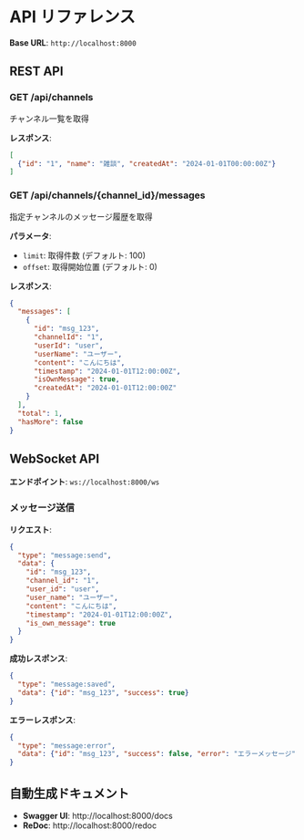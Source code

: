 # API リファレンス

**Base URL**: `http://localhost:8000`

## REST API

### GET /api/channels
チャンネル一覧を取得

**レスポンス**:
```json
[
  {"id": "1", "name": "雑談", "createdAt": "2024-01-01T00:00:00Z"}
]
```

### GET /api/channels/{channel_id}/messages
指定チャンネルのメッセージ履歴を取得

**パラメータ**:
- `limit`: 取得件数 (デフォルト: 100)
- `offset`: 取得開始位置 (デフォルト: 0)

**レスポンス**:
```json
{
  "messages": [
    {
      "id": "msg_123",
      "channelId": "1",
      "userId": "user",
      "userName": "ユーザー", 
      "content": "こんにちは",
      "timestamp": "2024-01-01T12:00:00Z",
      "isOwnMessage": true,
      "createdAt": "2024-01-01T12:00:00Z"
    }
  ],
  "total": 1,
  "hasMore": false
}
```

## WebSocket API

**エンドポイント**: `ws://localhost:8000/ws`

### メッセージ送信

**リクエスト**:
```json
{
  "type": "message:send",
  "data": {
    "id": "msg_123",
    "channel_id": "1",
    "user_id": "user",
    "user_name": "ユーザー",
    "content": "こんにちは",
    "timestamp": "2024-01-01T12:00:00Z",
    "is_own_message": true
  }
}
```

**成功レスポンス**:
```json
{
  "type": "message:saved",
  "data": {"id": "msg_123", "success": true}
}
```

**エラーレスポンス**:
```json
{
  "type": "message:error", 
  "data": {"id": "msg_123", "success": false, "error": "エラーメッセージ"}
}
```

## 自動生成ドキュメント

- **Swagger UI**: http://localhost:8000/docs
- **ReDoc**: http://localhost:8000/redoc
